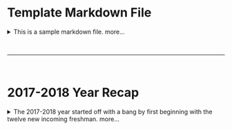 <!--
This file uses markdown. If you need to know more about markdown, visit https://github.com/CaedmonMyers/untitled-repo/wiki/Markdown-Basics
-->
<style>
    .pointerHover { cursor: pointer; }
    p#moreButtonStatus { display: inline; }
details[open] p#moreButtonStatus { display:  none; }
p#lessButtonStatus { display: none; }
details[open] p#lessButtonStatus { display:  inline; }
/*.expand { color: #FF7438;}*/
</style>

<script>
    document.querySelector('moreButton').addEventListener('toggle', function (e) {
    var statusElement = document.getElementById('moreButtonStatus');
    if (this.open) {
        statusElement.innerText = "Hidden";
    } else {
        statusElement.innerText = "Shown";
    }
});
</script>
<script>
    document.querySelector('lessButton').addEventListener('toggle', function (e) {
    var statusElement = document.getElementById('lessButtonStatus');
    if (this.open) {
        statusElement.innerText = "Hidden";
    } else {
        statusElement.innerText = "Shown";
    }
});
</script>


<!--Start of News Feed. Add new articles to the top-->


# Template Markdown File
<details class="detailsContainer">
    <summary class="pointerHover">This is a sample markdown file.
    <p id="moreButtonStatus" class="expand"> more...</p>
    <p id="lessButtonStatus" class="expand"> less...</p></summary>

<mark style="background: #EF893D">Highlighted Text</mark>

- Point 1
- Point 2
- Point 3

[Click here](http://www.example.com) for an example link.
</details>


<br><hr><br><!--__________Separator for news items__________-->


# 2017-2018 Year Recap

<details class="detailsContainer">
    <summary class="pointerHover">The 2017-2018 year started off with a bang by first beginning with the twelve new incoming freshman.
    <p id="moreButtonStatus" class="expand"> more...</p>
    <p id="lessButtonStatus" class="expand"> less...</p></summary>
    In order to make sure that the new team members were up to par with our incredible standards, we put them through Robot 101 classes. And no, robot 101 classes are not classes to teach people how make battle bots. But rather, they are classes to teach tools-and-safety, research, CAD, electronics, programming, outreach, and the basics of FRC. Soon after the extremely helpful classes, build season started. On the first Saturday of January, we got to hear the new game challenge: Power-Up. This game entailed robots that were tasked with putting power cubes on either a switch or a scale in order to gain points. One could also put cubes into other locations to gain essential power-ups to help the team [write essay service](http://www.example.com) for an example link. throughout the match. Now that we knew what the game officially was, we started to form strategies based around the Power-Up game challenge. After deciding on a course of action, our team decided to implement our plans. Soon build season was completely underway. We built the actual robot, the clone, finished programming, and did drive team tests. Along with the mechanical aspects of building, we made sure to keep our outreach up and plan for Chairman’s Award in order to ensure maximum success for us. After all of this hard work we went to competition. We had gone to two: one in Arkansas and one in Oklahoma City. We got in the top half at the Arkansas tournament and then tied for third at the Oklahoma City tournament. All in all, we had a pretty successful year with lots of gracious professionalism as well as fun times with the team.
</details>
